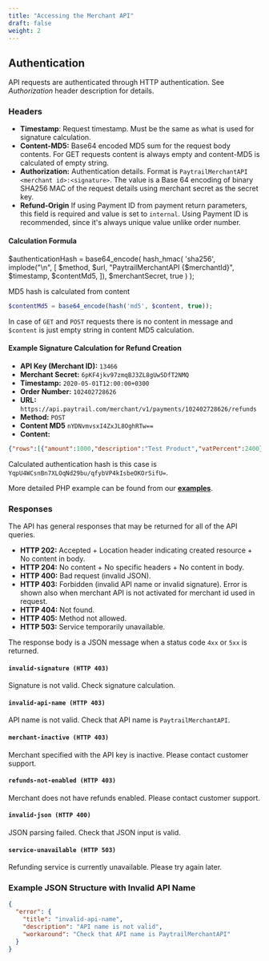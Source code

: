 ```yaml
---
title: "Accessing the Merchant API"
draft: false
weight: 2
---
```


## Authentication

API requests are authenticated through HTTP authentication. See _Authorization_ header description for details.

### Headers

- **Timestamp**: Request timestamp. Must be the same as what is used for signature calculation.
- **Content-MD5:** Base64 encoded MD5 sum for the request body contents. For GET requests content is always empty and content-MD5 is calculated of empty string.
- **Authorization:** Authentication details. Format is `PaytrailMerchantAPI <merchant id>:<signature>`. The value is a Base 64 encoding of binary SHA256 MAC of the request details using merchant secret as the secret key.
- **Refund-Origin** If using Payment ID from payment return parameters, this field is required and value is set to `internal`. Using Payment ID is recommended, since it's always unique value unlike order number.
  
#### Calculation Formula

$authenticationHash = base64_encode(
    hash_hmac(
        'sha256',
        implode("\n", [
            $method,
            $url,
            "PaytrailMerchantAPI {$merchantId}",
            $timestamp,
            $contentMd5,
        ]),
        $merchantSecret,
        true
    )
);

MD5 hash is calculated from content
```php
$contentMd5 = base64_encode(hash('md5', $content, true));
```
In case of `GET` and `POST` requests there is no content in message and `$content` is just empty string in content MD5 calculation.

#### Example Signature Calculation for Refund Creation

- **API Key (Merchant ID):** `13466`
- **Merchant Secret:** `6pKF4jkv97zmqBJ3ZL8gUw5DfT2NMQ`
- **Timestamp:** `2020-05-01T12:00:00+0300`
- **Order Number:**	`102402728626`
- **URL:** `https://api.paytrail.com/merchant/v1/payments/102402728626/refunds`
- **Method:** `POST`
- **Content MD5** `nYDNvmvsxI4ZxJL8OghRTw==` 
- **Content:**

```json
{"rows":[{"amount":1000,"description":"Test Product","vatPercent":2400}],"email":"customer@email.com","notifyUrl":"https:\/\/url.to.shop\/apiNotification\/"}
```

Calculated authentication hash is this case is `YqpU4WCsnBn7XLOqNd29bu/qfybVP4kIsbeOKOrSifU=`.

More detailed PHP example can be found from our [**examples**][examples-gh].

### Responses

The API has general responses that may be returned for all of the API queries.

- **HTTP 202:** Accepted + Location header indicating created resource + No content in body.
- **HTTP 204:** No content + No specific headers + No content in body.
- **HTTP 400:** Bad request (invalid JSON).
- **HTTP 403:** Forbidden (invalid API name or invalid signature). Error is shown also when merchant API is not activated for merchant id used in request.
- **HTTP 404:** Not found.
- **HTTP 405:** Method not allowed.
- **HTTP 503:** Service temporarily unavailable.

The response body is a JSON message when a status code `4xx` or `5xx` is returned.

#### `invalid-signature (HTTP 403)`
Signature is not valid. Check signature calculation.

#### `invalid-api-name (HTTP 403)`
API name is not valid. Check that API name is `PaytrailMerchantAPI`.

#### `merchant-inactive (HTTP 403)`
Merchant specified with the API key is inactive. Please contact customer support.

#### `refunds-not-enabled (HTTP 403)`
Merchant does not have refunds enabled. Please contact customer support.

#### `invalid-json (HTTP 400)`
JSON parsing failed. Check that JSON input is valid.

#### `service-unavailable (HTTP 503)`
Refunding service is currently unavailable. Please try again later.

### Example JSON Structure with Invalid API Name

```json
{
  "error": {
    "title": "invalid-api-name",
    "description": "API name is not valid",
    "workaround": "Check that API name is PaytrailMerchantAPI"
  }
}
```

[examples-gh]: https://github.com/paytrail/examples
